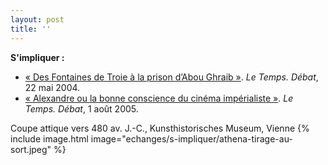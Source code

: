 ```yaml
---
layout: post
title: ''
---
```

**S'impliquer :**

- [«&nbsp;Des Fontaines de Troie à la prison d’Abou Ghraib&nbsp;»](https://www.letemps.ch/culture/debat-fontaines-troie-prison-dabou-ghraib). <i>Le Temps. Débat</i>, 22 mai 2004.
- [«&nbsp;Alexandre ou la bonne conscience du cinéma impérialiste&nbsp;»](https://www.letemps.ch/culture/debat-alexandre-bonne-conscience-cinema-imperialiste). <i>Le Temps. Débat</i>, 1 août 2005.

Coupe attique vers 480 av. J.-C., Kunsthistorisches Museum, Vienne
{% include image.html image="echanges/s-impliquer/athena-tirage-au-sort.jpeg" %}